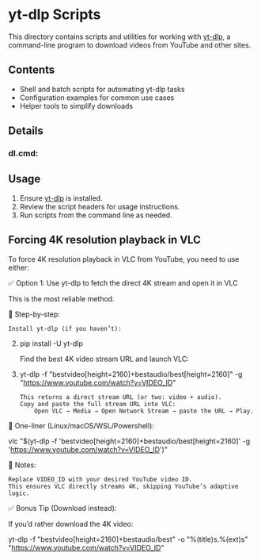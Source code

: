 # yt-dlp Scripts

This directory contains scripts and utilities for working with [yt-dlp](https://github.com/yt-dlp/yt-dlp), a command-line program to download videos from YouTube and other sites.

## Contents

- Shell and batch scripts for automating yt-dlp tasks
- Configuration examples for common use cases
- Helper tools to simplify downloads

## Details

### dl.cmd:

## Usage

1. Ensure [yt-dlp](https://github.com/yt-dlp/yt-dlp) is installed.
2. Review the script headers for usage instructions.
3. Run scripts from the command line as needed.

## Forcing 4K resolution playback in VLC

To force 4K resolution playback in VLC from YouTube, you need to use either:

✅ Option 1: Use yt-dlp to fetch the direct 4K stream and open it in VLC

This is the most reliable method.

🔧 Step-by-step:

    Install yt-dlp (if you haven’t):

2.  pip install -U yt-dlp

    Find the best 4K video stream URL and launch VLC:

3.  yt-dlp -f "bestvideo[height=2160]+bestaudio/best[height=2160]" -g "https://www.youtube.com/watch?v=VIDEO_ID"

        This returns a direct stream URL (or two: video + audio).
        Copy and paste the full stream URL into VLC:
            Open VLC → Media → Open Network Stream → paste the URL → Play.

🔁 One-liner (Linux/macOS/WSL/Powershell):

vlc "$(yt-dlp -f 'bestvideo[height=2160]+bestaudio/best[height=2160]' -g 'https://www.youtube.com/watch?v=VIDEO_ID')"

📝 Notes:

    Replace VIDEO_ID with your desired YouTube video ID.
    This ensures VLC directly streams 4K, skipping YouTube’s adaptive logic.

✅ Bonus Tip (Download instead):

If you’d rather download the 4K video:

yt-dlp -f "bestvideo[height=2160]+bestaudio/best" -o "%(title)s.%(ext)s" "https://www.youtube.com/watch?v=VIDEO_ID"

